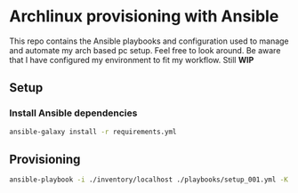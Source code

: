 # Archlinux provisioning with Ansible

This repo contains the Ansible playbooks and configuration used to manage and automate my arch based pc setup. Feel free to look around. Be aware that I have configured my environment to fit my workflow. Still **WIP**

## Setup

### Install Ansible dependencies

```bash
ansible-galaxy install -r requirements.yml
```

## Provisioning

```bash
ansible-playbook -i ./inventory/localhost ./playbooks/setup_001.yml -K
```
